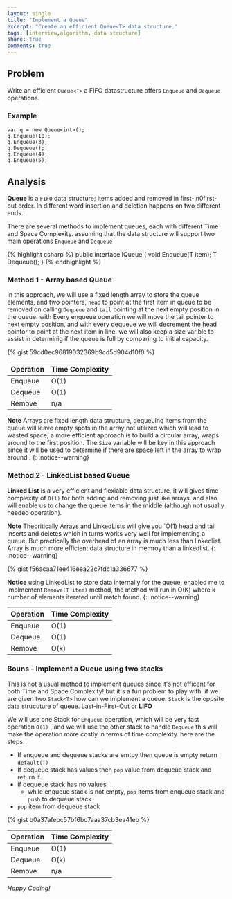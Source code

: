 ```yaml
---
layout: single
title: "Implement a Queue"
excerpt: "Create an efficient Queue<T> data structure."
tags: [interview,algorithm, data structure]
share: true
comments: true
---
```


## Problem

Write an efficient `Queue<T>` a FIFO datastructure offers `Enqueue` and `Dequeue` operations.

### Example

    var q = new Queue<int>();
    q.Enqueue(10);
    q.Enqueue(3);
    q.Dequeue();
    q.Enqueue(4);
    q.Enqueue(5);


## Analysis

**Queue** is a `FIFO` data structure; items added and removed in first-in0first-out order. In different word insertion and deletion happens on two different ends.

There are several methods to implement queues, each with different Time and Space Complexity. assuming that the data structure will support two main operations `Enqueue` and `Dequeue`

{% highlight csharp %}
    public interface IQueue<T>
    {
        void Enqueue(T item);
        T Dequeue();
    }
{% endhighlight %}

### Method 1 - Array based Queue

In this approach, we will use a fixed length array to store the queue elements, and two pointers, `head` to point at the first item in queue to be removed on calling `Dequeue` and `tail` pointing at the next empty position in the queue. with Every enqueue operation we will move the tail pointer to next empty position, and with every dequeue we will decrement the head pointor to point at the next item in line. we will also keep a size varible to assist in determinig if the queue is full by comparing to initial capacity.

{% gist 59cd0ec96819032369b9cd5d904d10f0 %}


| Operation | Time Complexity |
| --------- | --------------- |
| Enqueue   |       O(1)      |
| Dequeue   |       O(1)      |
| Remove    |       n/a       |

**Note** Arrays are fixed length data structure, dequeuing items from the queue will leave empty spots in the array not utilized which will lead to wasted space, a more efficient approach is to build a circular array, wraps around to the first position. The `Size` variable will be key in this approach since it will be used to determine if there are space left in the array to wrap around .
{: .notice--warning}

### Method 2 - LinkedList based Queue

**Linked List** is a very efficient and flexiable data structure, it will gives time complexity of `O(1)` for both adding and removing just like arrays. and also will enable us to change the queue items in the middle (although not usually needed operation).

**Note** Theoritically Arrays and LinkedLists will give you `O(1) head and tail inserts and deletes which in turns works very well for implementing a queue. But practically the overhead of an array is much less than linkedlist. Array is much more efficient data structure in memroy than a linkedlist.
{: .notice--warning}


{% gist f56acaa71ee416eea22c7fdc1a336677 %}

**Notice** using LinkedList to store data internally for the queue, enabled me to implmement `Remove(T item)` method, the method will run in O(K) where k number of elements iterated until match found.
{: .notice--warning}

| Operation | Time Complexity |
| --------- | --------------- |
| Enqueue   |       O(1)      |
| Dequeue   |       O(1)      |
| Remove    |       O(k)      |

### Bouns - Implement a Queue using two stacks

This is not a usual method to implement queues since it's not efficent for both Time and Space Complexity! but it's a fun problem to play with. if we are given two `Stack<T>` how can we implement a queue. `Stack` is the oppsite data strucuture of queue. Last-in-First-Out or **LIFO** 

We will use one Stack for `Enqueue` operation, which will be very fast operation `O(1)` , and we will use the other stack to handle `Dequeue` this will make the operation more costly in terms of time complexity. here are the steps:

* If enqueue and dequeue stacks are emtpy then queue is empty return `default(T)`
* If dequeue stack has values then `pop` value from dequeue stack and return it.
* if dequeue stack has no values
  * while enqueue stack is not empty, `pop` items from enqueue stack and `push` to dequeue stack
* `pop` item from dequeue stack

{% gist b0a37afebc57bf6bc7aaa37cb3ea41eb %}

| Operation | Time Complexity |
| --------- | --------------- |
| Enqueue   |       O(1)      |
| Dequeue   |       O(k)      |
| Remove    |       n/a       |


_Happy Coding!_